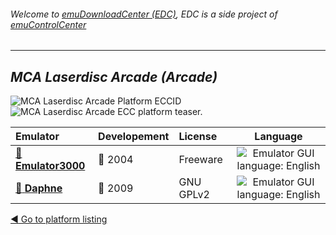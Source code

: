 ###### Welcome to [emuDownloadCenter (EDC)](https://github.com/PhoenixInteractiveNL/emuDownloadCenter/wiki/), EDC is a side project of [emuControlCenter](https://github.com/PhoenixInteractiveNL/emuControlCenter/wiki/)
***
## _MCA Laserdisc Arcade (Arcade)_
![](https://raw.githubusercontent.com/wiki/PhoenixInteractiveNL/emuDownloadCenter/images_platform/ecc_ld_cell.png "MCA Laserdisc Arcade Platform ECCID")
![](https://raw.githubusercontent.com/wiki/PhoenixInteractiveNL/emuDownloadCenter/images_platform/ecc_ld_teaser.png "MCA Laserdisc Arcade ECC platform teaser.")

| Emulator | Developement | License | Language |
|:---------|:-------------|:--------|:--------:|
| [:file_folder: **Emulator3000**](https://github.com/PhoenixInteractiveNL/emuDownloadCenter/wiki/Emulator-emulator3000#menu) | :red_circle: 2004 | Freeware | ![](https://raw.githubusercontent.com/wiki/PhoenixInteractiveNL/emuDownloadCenter/images_flags/icon_flag_EN_24.png "Emulator GUI language: English") |
| [:file_folder: **Daphne**](https://github.com/PhoenixInteractiveNL/emuDownloadCenter/wiki/Emulator-daphne#menu) | :red_circle: 2009 | GNU GPLv2 | ![](https://raw.githubusercontent.com/wiki/PhoenixInteractiveNL/emuDownloadCenter/images_flags/icon_flag_EN_24.png "Emulator GUI language: English") |

[:arrow_backward: Go to platform listing](https://github.com/PhoenixInteractiveNL/emuDownloadCenter/wiki/EDC-Platform-List)
